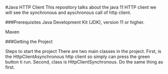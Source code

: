 #Java HTTP Client
This repository talks about the java 11 HTTP client we will see the synchronous and ayschronous call of http client.

###Prerequisites
Java Development Kit (JDK), version 11 or higher.

Maven

###Getting the Project

Steps to start the project
There are two main classes in the project. 
First, is the HttpClientAsynchronous http client so simply can press the green button ti run.
Second, class is HttpClientSynchronous. Do the same thing as first.
